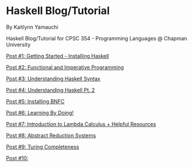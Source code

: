 # Haskell Blog/Tutorial

By Kaitlynn Yamauchi

Haskell Blog/Tutorial for CPSC 354 - Programming Languages @ Chapman University

[Post #1: Getting Started - Installing Haskell](https://github.com/klkyamauchi/Haskell-Blog/blob/main/P01-GettingStarted.md)

[Post #2: Functional and Imperative Programming](https://github.com/klkyamauchi/Haskell-Blog/blob/main/P02-FunctionalAndImperativeProgramming.md) 

[Post #3: Understanding Haskell Syntax](https://github.com/klkyamauchi/Haskell-Blog/blob/main/P03-UnderstandingHaskellSyntax.md)

[Post #4: Understanding Haskell Pt. 2](https://github.com/klkyamauchi/Haskell-Blog/blob/main/P04-UnderstandingHaskellPart2.md)

[Post #5: Installing BNFC](https://github.com/klkyamauchi/Haskell-Blog/blob/main/P05-InstallingBNFC.md)

[Post #6: Learning By Doing!](https://github.com/klkyamauchi/Haskell-Blog/blob/main/P06-LearningByDoing.md)

[Post #7: Introduction to Lambda Calculus + Helpful Resources](https://github.com/klkyamauchi/Haskell-Blog/blob/main/P07-IntroToLambdaCalc.md)

[Post #8: Abstract Reduction Systems](https://github.com/klkyamauchi/Haskell-Blog/blob/main/P08-AbstractReductionSystems.md)

[Post #9: Turing Completeness ]()

[Post #10: ](https://github.com/klkyamauchi/Haskell-Blog/blob/main/P10-FinalThoughts.md)
 
